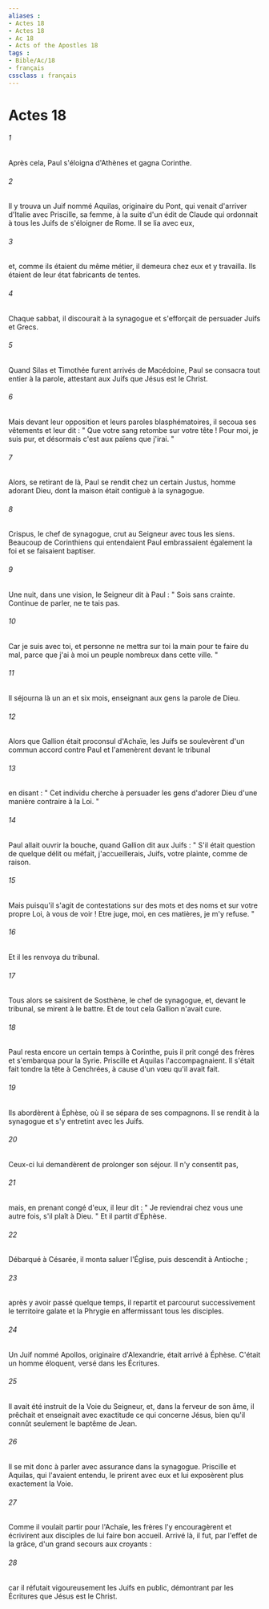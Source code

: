 ```yaml
---
aliases : 
- Actes 18
- Actes 18
- Ac 18
- Acts of the Apostles 18
tags : 
- Bible/Ac/18
- français
cssclass : français
---
```


# Actes 18

###### 1
Après cela, Paul s'éloigna d'Athènes et gagna Corinthe. 
###### 2
Il y trouva un Juif nommé Aquilas, originaire du Pont, qui venait d'arriver d'Italie avec Priscille, sa femme, à la suite d'un édit de Claude qui ordonnait à tous les Juifs de s'éloigner de Rome. Il se lia avec eux, 
###### 3
et, comme ils étaient du même métier, il demeura chez eux et y travailla. Ils étaient de leur état fabricants de tentes. 
###### 4
Chaque sabbat, il discourait à la synagogue et s'efforçait de persuader Juifs et Grecs. 
###### 5
Quand Silas et Timothée furent arrivés de Macédoine, Paul se consacra tout entier à la parole, attestant aux Juifs que Jésus est le Christ. 
###### 6
Mais devant leur opposition et leurs paroles blasphématoires, il secoua ses vêtements et leur dit : " Que votre sang retombe sur votre tête ! Pour moi, je suis pur, et désormais c'est aux païens que j'irai. " 
###### 7
Alors, se retirant de là, Paul se rendit chez un certain Justus, homme adorant Dieu, dont la maison était contiguè à la synagogue. 
###### 8
Crispus, le chef de synagogue, crut au Seigneur avec tous les siens. Beaucoup de Corinthiens qui entendaient Paul embrassaient également la foi et se faisaient baptiser. 
###### 9
Une nuit, dans une vision, le Seigneur dit à Paul : " Sois sans crainte. Continue de parler, ne te tais pas. 
###### 10
Car je suis avec toi, et personne ne mettra sur toi la main pour te faire du mal, parce que j'ai à moi un peuple nombreux dans cette ville. " 
###### 11
Il séjourna là un an et six mois, enseignant aux gens la parole de Dieu. 
###### 12
Alors que Gallion était proconsul d'Achaïe, les Juifs se soulevèrent d'un commun accord contre Paul et l'amenèrent devant le tribunal 
###### 13
en disant : " Cet individu cherche à persuader les gens d'adorer Dieu d'une manière contraire à la Loi. " 
###### 14
Paul allait ouvrir la bouche, quand Gallion dit aux Juifs : " S'il était question de quelque délit ou méfait, j'accueillerais, Juifs, votre plainte, comme de raison. 
###### 15
Mais puisqu'il s'agit de contestations sur des mots et des noms et sur votre propre Loi, à vous de voir ! Etre juge, moi, en ces matières, je m'y refuse. " 
###### 16
Et il les renvoya du tribunal. 
###### 17
Tous alors se saisirent de Sosthène, le chef de synagogue, et, devant le tribunal, se mirent à le battre. Et de tout cela Gallion n'avait cure. 
###### 18
Paul resta encore un certain temps à Corinthe, puis il prit congé des frères et s'embarqua pour la Syrie. Priscille et Aquilas l'accompagnaient. Il s'était fait tondre la tête à Cenchrées, à cause d'un vœu qu'il avait fait. 
###### 19
Ils abordèrent à Éphèse, où il se sépara de ses compagnons. Il se rendit à la synagogue et s'y entretint avec les Juifs. 
###### 20
Ceux-ci lui demandèrent de prolonger son séjour. Il n'y consentit pas, 
###### 21
mais, en prenant congé d'eux, il leur dit : " Je reviendrai chez vous une autre fois, s'il plaît à Dieu. " Et il partit d'Éphèse. 
###### 22
Débarqué à Césarée, il monta saluer l'Église, puis descendit à Antioche ; 
###### 23
après y avoir passé quelque temps, il repartit et parcourut successivement le territoire galate et la Phrygie en affermissant tous les disciples. 
###### 24
Un Juif nommé Apollos, originaire d'Alexandrie, était arrivé à Éphèse. C'était un homme éloquent, versé dans les Écritures. 
###### 25
Il avait été instruit de la Voie du Seigneur, et, dans la ferveur de son âme, il prêchait et enseignait avec exactitude ce qui concerne Jésus, bien qu'il connût seulement le baptême de Jean. 
###### 26
Il se mit donc à parler avec assurance dans la synagogue. Priscille et Aquilas, qui l'avaient entendu, le prirent avec eux et lui exposèrent plus exactement la Voie. 
###### 27
Comme il voulait partir pour l'Achaïe, les frères l'y encouragèrent et écrivirent aux disciples de lui faire bon accueil. Arrivé là, il fut, par l'effet de la grâce, d'un grand secours aux croyants : 
###### 28
car il réfutait vigoureusement les Juifs en public, démontrant par les Écritures que Jésus est le Christ. 
